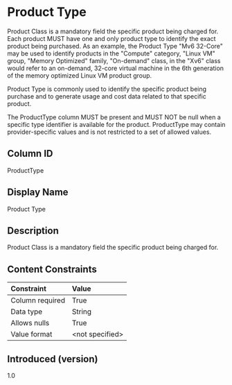 # Product Type

Product Class is a mandatory field the specific product being charged for. Each product MUST have one and only product type to identify the exact product being purchased. As an example, the Product Type "Mv6 32-Core" may be used to identify products in the "Compute" category, "Linux VM" group, "Memory Optimized" family, "On-demand" class, in the "Xv6" class would refer to an on-demand, 32-core virtual machine in the 6th generation of the memory optimized Linux VM product group.

Product Type is commonly used to identify the specific product being purchase and to generate usage and cost data related to that specific product.

The ProductType column MUST be present and MUST NOT be null when a specific type identifier is available for the product. ProductType may contain provider-specific values and is not restricted to a set of allowed values.

## Column ID

ProductType

## Display Name

Product Type

## Description

Product Class is a mandatory field the specific product being charged for.

## Content Constraints

| Constraint      | Value            |
| :-------------- | :--------------- |
| Column required | True             |
| Data type       | String           |
| Allows nulls    | True             |
| Value format    | \<not specified> |

## Introduced (version)

1.0
